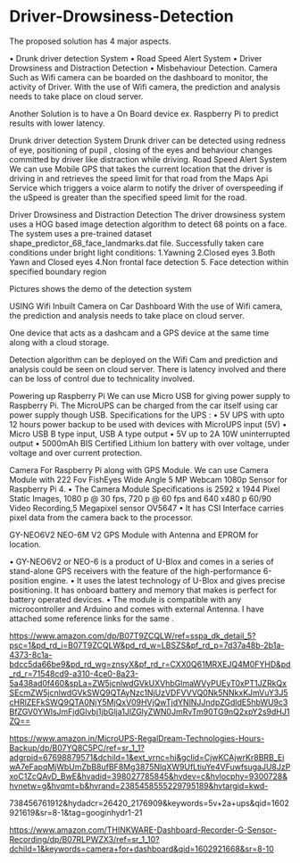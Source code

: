 # Driver-Drowsiness-Detection

The proposed solution has 4 major aspects.

•	Drunk driver detection System
•	Road Speed Alert System
•	Driver Drowsiness and Distraction Detection
•	Misbehaviour Detection.
Camera Such as Wifi camera can be boarded on the dashboard to monitor, the activity of Driver. With the use of Wifi camera, the prediction and analysis needs to take place on cloud server. 

Another Solution is to have a On Board device ex. Raspberry Pi to predict results with lower latency. 

Drunk driver detection System
Drunk driver can be detected using redness of eye, positioning of pupil , closing of the eyes and behaviour changes committed by driver like distraction while driving. 
Road Speed Alert System
We can use Mobile GPS that takes the current location that the driver is driving in and retrieves the speed limit for that road from the Maps Api Service which triggers a voice alarm to notify the driver of overspeeding if the uSpeed is greater than the specified speed limit for the road. 

Driver Drowsiness and Distraction Detection
The driver drowsiness system uses a HOG based image detection algorithm to detect 68 points on a face. 
The system uses a pre-trained dataset shape_predictor_68_face_landmarks.dat file.
Successfully taken care conditions under bright light conditions: 
1.Yawning 
2.Closed eyes 
3.Both Yawn and Closed eyes 
4.Non frontal face detection 
5. Face detection within specified boundary region




Pictures shows the demo of the detection system
    



USING Wifi Inbuilt Camera on Car Dashboard
With the use of Wifi camera, the prediction and analysis needs to take place on cloud server. 

One device that acts as a dashcam and a GPS device at the same time along with a cloud storage.

Detection algorithm can be deployed on the Wifi Cam and prediction and analysis could be seen on cloud server. There is latency involved and there can be loss of control due to technicality involved.




Powering up Raspberry Pi 
We can use Micro USB for giving power supply to Raspberry Pi. The MicroUPS can be charged from the car itself using car power supply though USB.
Specifications for the UPS :
•	5V UPS with upto 12 hours power backup to be used with devices with MicroUPS input (5V) 
•	Micro USB B type input, USB A type output 
•	5V up to 2A 10W uninterrupted output
•	5000mAh BIS Certified Lithium Ion battery with over voltage, under voltage and over current protection.


Camera For Raspberry Pi along with GPS Module.
We can use Camera Module with 222 Fov FishEyes Wide Angle 5 MP Webcam 1080p Sensor for Raspberry Pi 4.
•	The Camera Module Specifications is 2592 x 1944 Pixel Static Images, 1080 p @ 30 fps, 720 p @ 60 fps and 640 x480 p 60/90 Video Recording,5 Megapixel sensor OV5647
•	It has CSI Interface carries pixel data from the camera back to the processor.

GY-NEO6V2 NEO-6M V2 GPS Module with Antenna and EPROM for location.

•	GY-NEO6V2 or NEO-6 is a product of U-Blox and comes in a series of stand-alone GPS receivers with the feature of the high-performance 6-position engine. 
•	It uses the latest technology of U-Blox and gives precise positioning. It has onboard battery and memory that makes is perfect for battery operated devices. 
•	The module is compatible with any microcontroller and Arduino and comes with external Antenna.
I have attached some reference links for the same .


https://www.amazon.com/dp/B07T9ZCQLW/ref=sspa_dk_detail_5?psc=1&pd_rd_i=B07T9ZCQLW&pd_rd_w=LBSZS&pf_rd_p=7d37a48b-2b1a-4373-8c1a-bdcc5da66be9&pd_rd_wg=znsyX&pf_rd_r=CXX0Q61MRXEJQ4M0FYHD&pd_rd_r=71548cd9-a310-4ce0-8a23-5a438ad0f460&spLa=ZW5jcnlwdGVkUXVhbGlmaWVyPUEyT0xPT1JZRkQxSEcmZW5jcnlwdGVkSWQ9QTAyNzc1NjUzVDFVVVQ0Nk5NNkxKJmVuY3J5cHRlZEFkSWQ9QTA0NjY5MjQxV09HVjQwTjdYNlNJJndpZGdldE5hbWU9c3BfZGV0YWlsJmFjdGlvbj1jbGlja1JlZGlyZWN0JmRvTm90TG9nQ2xpY2s9dHJ1ZQ==


https://www.amazon.in/MicroUPS-RegalDream-Technologies-Hours-Backup/dp/B07YQ8C5PC/ref=sr_1_1?adgrpid=67698879571&dchild=1&ext_vrnc=hi&gclid=CjwKCAjwrKr8BRB_EiwA7eFapqMjWbUmZbB8ufBF8Mg3875NlqXW9UfLtiuYe4VFuwfsugaJU8JzPxoC1ZcQAvD_BwE&hvadid=398027785845&hvdev=c&hvlocphy=9300728&hvnetw=g&hvqmt=b&hvrand=2385458555229795189&hvtargid=kwd-

738456761912&hydadcr=26420_2176909&keywords=5v+2a+ups&qid=1602921619&sr=8-1&tag=googinhydr1-21

https://www.amazon.com/THINKWARE-Dashboard-Recorder-G-Sensor-Recording/dp/B07RLPWZX3/ref=sr_1_10?dchild=1&keywords=camera+for+dashboard&qid=1602921668&sr=8-10

